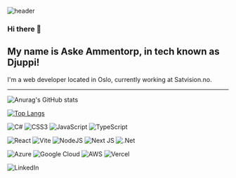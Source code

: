 ![header](https://capsule-render.vercel.app/api?type=slice&color=0:a96f44,100:f2ecb6&height=300&section=header&text=Hi%20there,%-nl-&desc=I'm%20Djuppi&fontSize=80&fontAlignY=35&rotate=19&descSize=70&&descAlignY=70)

### Hi there 👋

## My name is Aske Ammentorp, in tech known as Djuppi!

I'm a web developer located in Oslo, currently working at Satvision.no.
<html>

<div class="container-fluid blue-bg">
  <div class="container">
     <div class="row timeline">
      <div class="col-2">
        <div class="corner top-right"></div>
      </div>
      <div class="col-8">
        <hr/>
      </div>
      <div class="col-2">
        <div class="corner left-bottom"></div>
      </div>
    </div>
  </div>
</div>
</html>

![Anurag's GitHub stats](https://github-readme-stats.vercel.app/api?username=djuppi&show_icons=true&theme=merko)

[![Top Langs](https://github-readme-stats.vercel.app/api/top-langs/?username=djuppi&theme=merko)](https://github.com/anuraghazra/github-readme-stats)

![C#](https://img.shields.io/badge/c%23-%23239120.svg?style=for-the-badge&logo=csharp&logoColor=white) ![CSS3](https://img.shields.io/badge/css3-%231572B6.svg?style=for-the-badge&logo=css3&logoColor=white) ![JavaScript](https://img.shields.io/badge/javascript-%23323330.svg?style=for-the-badge&logo=javascript&logoColor=%23F7DF1E) ![TypeScript](https://img.shields.io/badge/typescript-%23007ACC.svg?style=for-the-badge&logo=typescript&logoColor=white)

![React](https://img.shields.io/badge/react-%2320232a.svg?style=for-the-badge&logo=react&logoColor=%2361DAFB) ![Vite](https://img.shields.io/badge/vite-%23646CFF.svg?style=for-the-badge&logo=vite&logoColor=white) ![NodeJS](https://img.shields.io/badge/node.js-6DA55F?style=for-the-badge&logo=node.js&logoColor=white) ![Next JS](https://img.shields.io/badge/Next-black?style=for-the-badge&logo=next.js&logoColor=white) ![.Net](https://img.shields.io/badge/.NET-5C2D91?style=for-the-badge&logo=.net&logoColor=white) 

![Azure](https://img.shields.io/badge/azure-%230072C6.svg?style=for-the-badge&logo=microsoftazure&logoColor=white) ![Google Cloud](https://img.shields.io/badge/GoogleCloud-%234285F4.svg?style=for-the-badge&logo=google-cloud&logoColor=white)	![AWS](https://img.shields.io/badge/AWS-%23FF9900.svg?style=for-the-badge&logo=amazon-aws&logoColor=white) ![Vercel](https://img.shields.io/badge/vercel-%23000000.svg?style=for-the-badge&logo=vercel&logoColor=white)

![LinkedIn](https://img.shields.io/badge/linkedin-%230077B5.svg?style=for-the-badge&logo=linkedin&logoColor=white) 
